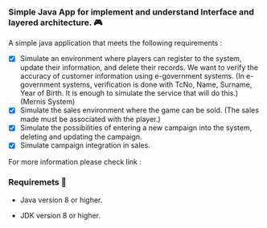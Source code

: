 ### Simple Java App for implement and understand Interface and layered architecture. 🎮

A simple java application that meets the following requirements :


- [x] Simulate an environment where players can register to the system, update their information, and delete their records. We want to verify the accuracy of customer information using e-government systems. (In e-government systems, verification is done with TcNo, Name, Surname, Year of Birth. It is enough to simulate the service that will do this.) (Mernis System) 
- [x] Simulate the sales environment where the game can be sold. (The sales made must be associated with the player.)
- [x] Simulate the possibilities of entering a new campaign into the system, deleting and updating the campaign.
- [x] Simulate campaign integration in sales.

For more information please check link :

[Java Course ]: https://www.kodlama.io/courses/1332369/lectures/32126106



### Requiremets 🔧

- Java version 8 or higher.

- JDK version 8 or higher.

  
